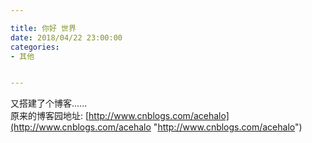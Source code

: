 ```yaml
---

title: 你好 世界
date: 2018/04/22 23:00:00
categories: 
- 其他


---
```


又搭建了个博客......  
原来的博客园地址:
[http://www.cnblogs.com/acehalo](http://www.cnblogs.com/acehalo "http://www.cnblogs.com/acehalo")